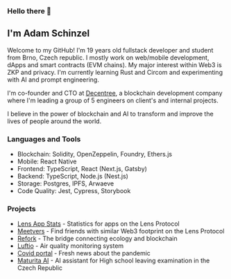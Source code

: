 ### Hello there 👋
## I'm Adam Schinzel

Welcome to my GitHub! I'm 19 years old fullstack developer and student from Brno, Czech republic. I mostly work on web/mobile development, dApps and smart contracts (EVM chains). My major interest within Web3 is ZKP and privacy. I'm currently learning Rust and Circom and experimenting with AI and prompt engineering.

I'm co-founder and CTO at [Decentree](https://decentree.com/), a blockchain development company where I'm leading a group of 5 engineers on client's and internal projects.

I believe in the power of blockchain and AI to transform and improve the lives of people around the world.

### Languages and Tools

- Blockchain: Solidity, OpenZeppelin, Foundry, Ethers.js
- Mobile: React Native
- Frontend: TypeScript, React (Next.js, Gatsby)
- Backend: TypeScript, Node.js (Nest.js)
- Storage: Postgres, IPFS, Arwaeve
- Code Quality: Jest, Cypress, Storybook

### Projects
- [Lens App Stats](https://lens.decentree.com/) - Statistics for apps on the Lens Protocol
- [Meetvers](https://app.meetvers.io/) - Find friends with similar Web3 footprint on the Lens Protocol
- [Refork](https://marketplace.efkplatform.com/) - The bridge connecting ecology and blockchain
- [Luftio](https://luftio.cz/) - Air quality monitoring system
- [Covid portal](https://covid19-portal.netlify.app/) - Fresh news about the pandemic
- [Maturita AI](https://maturita-ai.vercel.app/) - AI assistant for High school leaving examination in the Czech Republic
